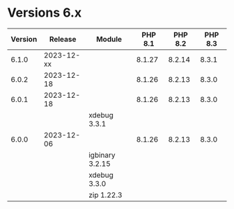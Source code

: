 <!-- markdownlint-disable MD013 -->
# Versions 6.x

| Version | Release    | Module              | PHP 8.1 | PHP 8.2 | PHP 8.3 |
|---------|------------|---------------------|---------|---------|---------|
| 6.1.0   | 2023-12-xx |                     | 8.1.27  | 8.2.14  | 8.3.1   |
| 6.0.2   | 2023-12-18 |                     | 8.1.26  | 8.2.13  | 8.3.0   |
| 6.0.1   | 2023-12-18 |                     | 8.1.26  | 8.2.13  | 8.3.0   |
|         |            | xdebug 3.3.1        |         |         |         |
| 6.0.0   | 2023-12-06 |                     | 8.1.26  | 8.2.13  | 8.3.0   |
|         |            | igbinary 3.2.15     |         |         |         |
|         |            | xdebug 3.3.0        |         |         |         |
|         |            | zip 1.22.3          |         |         |         |
